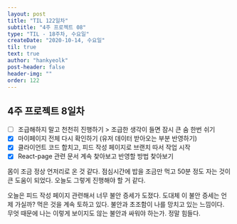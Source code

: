 ```yaml
---
layout: post
title: "TIL 122일차"
subtitle: "4주 프로젝트 08"
type: "TIL - 18주차, 수요일"
createDate: "2020-10-14, 수요일"
til: true
text: true
author: "hankyeolk"
post-header: false
header-img: ""
order: 122
---
```


## 4주 프로젝트 8일차

- [ ] 조급해하지 말고 천천히 진행하기 > 조급한 생각이 들면 잠시 큰 숨 한번 쉬기 <br />
- [x] 마이페이지 전체 다시 확인하기 (유저 데이터 받아오는 부분 반영하기) <br />
- [x] 클라이언트 코드 합치고, 피드 작성 페이지로 브랜치 따서 작업 시작 <br />
- [x] React-page 관련 문서 계속 찾아보고 반영할 방법 찾아보기 <br />

몸이 조금 정상 언저리로 온 것 같다. 점심시간에 밥을 조금만 먹고 50분 정도 자는 것이 큰 도움이 되었다. 오늘도 그렇게 진행해야 할 거 같다. <br />

오늘은 피드 작성 페이지 관련해서 너무 불안 증세가 도졌다. 도대체 이 불안 증세는 언제 가실까? 먹은 것을 계속 토하고 있다. 불안과 초조함이 나를 망치고 있는 느낌이다. 무엇 때문에 나는 이렇게 보이지도 않는 불안과 싸워야 하는가. 정말 힘들다. <br />
